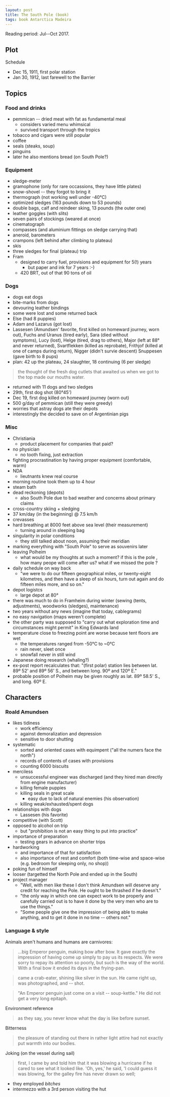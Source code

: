 ```yaml
---
layout: post
title: The South Pole (book)
tags: book Antarctica Madeira
---
```


Reading period: Jul--Oct 2017.

## Plot

Schedule
* Dec 15, 1911, first polar station
* Jan 30, 1912, last farewell to the Barrier


## Topics

### Food and drinks

* pemmican -- dried meat with fat as fundamental meal
  * considers varied menu whimsical
  * survived transport through the tropics
* tobacco and cigars were still popular
* coffee
* seals (steaks, soup)
* pinguins
* later he also mentions bread (on South Pole?)

### Equipment

* sledge-meter
* gramophone (only for rare occassions, they have little plates)
* snow-shovel -- they forgot to bring it 
* thermograph (not working well under -40°C)
* optimized sledges (163 pounds down to 53 pounds)
* double bags, calf and reindeer sking, 13 pounds (the outer one)
* leather goggles (with slits)
* seven pairs of stockings (weared at once)
* cinematograph
* compasses (and aluminium fittings on sledge carrying that)
* aneroid, barometers
* crampons (left behind after climbing to plateau)
* skis
* three sledges for final (plateau) trip
* Fram
  * designed to carry fuel, provisions and equipment for 5(!) years
    * but paper and ink for 7 years :-)
  * 420 BRT, out of that 90 tons of oil

### Dogs

* dogs eat dogs
* bite-marks from dogs
* devouring leather bindings
* some were lost and some returned back
* Else (had 8 puppies)
* Adam and Lazarus (got lost)
* Lassesen (Amundsen' favorite, first killed on homeward journey, worn out),
  Fuchs and Uranus (tired early), Sara (died without symptoms), Lucy (lost),
  Helge (tired, drag to others), Major (left at 88° and never returned), Svartflekken (killed as
  reprobate), Frithjof (killed at one of camps during return), Nigger (didn't survie descent)
  Snuppesen (gave birth to 8 pups)
* plan: 42 up the plateau, 24 slaughter, 18 continuing (6 per sledge)

> the thought of the fresh dog cutlets that awaited us when we got to the top
> made our mouths water.

* returned with 11 dogs and two sledges
* 29th, first dog shot (80°45')
* Dec 19, first dog killed on homeward journey (worn out)
* 500 g/day of pemmican (still they were greedy)
* worries that astray dogs ate their depots
* interestingly the decided to save on of Argentinian pigs

### Misc

* Christiania
  * product placement for companies that paid?
* no physician
  * no tooth fixing, just extraction
* fighting procrastination by having proper equipment (comfortable, warm)
* NDA
  * lieutnants knew real course
* morning routine took them up to 4 hour
* steam bath
* dead reckoning (depots)
  * also South Pole due to bad weather and concerns about primary claims
* cross-country skiing + sledging
* 37 km/day (in the beginning) @ 7.5 km/h
* crevasses
* hard breathing at 8000 feet above sea level (their measurement)
  * turning around in sleeping bag
* singularity in polar conditions
  * they still talked about noon, assuming their meridian
* marking everything with "South Pole" to serve as souvenirs later
* leaving Polheim
  * what would be my thoughts at such a moment? if this is the pole , how many peope will come after us? what if we missed the pole ?
* daily schedule on way back
  * "we were to do our fifteen geographical miles, or twenty-eight kilometres,
    and then have a sleep of six hours, turn out again and do fifteen miles
    more, and so on."
* depot logistcs
  * large depot at 80°
* there was much to do in Framheim during winter (sewing (tents, adjustments),
  woodworks (sledges), maintenance)
* two years without any news (imagine that today, cablegrams)
* no easy navigation (maps weren't complete)
* the other party was supposed to "carry out what exploration time and circumstances might permit" in King Edwards land
* temperature close to freezing point are worse because tent floors are wet
  * the temperatures ranged from -50°C to ~0°C
  * rain never, sleet once
  * snowfall never in still wind
* Japanese doing research (whaling?)
* ex-post report recalculates that: "(first polar) station lies between lat. 89º 52' and 89º 56' S., and between long. 90º and 120º E."
* probable position of Polheim may be given roughly as lat. 89º 58.5' S., and long. 60º E.

## Characters

### Roald Amundsen

* likes tidiness
  * work efficiency
  * against demoralization and depression
  * sensitive to door shutting
* systematic
  * sorted and oriented cases with equimpent ("all the numers face the north")
  * records of contents of cases with provisions
  * counting 6000 biscuits
* merciless
  * unsuccessful engineer was discharged (and they hired man directly from engine manufacturer)
  * killing female puppies
  * killing seals in great scale
    * easy due to lack of natural enemies (his observation)
  * killing weak/exhausted/spent dogs
* relationships with dogs
  * Lassesen (his favorite)
* competitive (with Scott)
* opposed to alcohol on trip
  * but "prohibition is not an easy thing to put into practice"
* importance of preparation
  * testing gears in advance on shorter trips
* hardworking
  * and importance of that for satisfaction
  * also importance of rest and comfort (both time-wise and space-wise (e.g. bedroom for sleeping only, no shop))
* poking fun of himself
* looser (targetted the North Pole and ended up in the South)
* project manager
  * "Well, with men like these I don't think Amundsen will deserve any credit
    for reaching the Pole. He ought to be thrashed if he doesn't."
  * "the only way in which one can expect work to be properly and carefully
    carried out is to have it done by the very men who are to use the things."
  * "Some people give one the impression of being able to make anything, and to
    get it done in no time -- others not."


### Language & style

Animals aren't humans and humans are carnivores:

> ...big Emperor penguin, making bow after bow. It gave exactly the impression
> of having come up simply to pay us its respects. We were sorry to repay its
> attention so poorly, but such is the way of the world. With a final bow it
> ended its days in the frying-pan.

> came a crab-eater, shining like silver in the sun. He came right up, was
> photographed, and -- shot.

> "An Emperor penguin just come on a visit -- soup-kettle." He did not get a
> very long epitaph.

Environment reference
> as they say, you never know what the day is like before sunset.

Bitterness
> the pleasure of standing out there in rather light attire had not exactly put
> warmth into our bodies.

Joking (on the vessel during sail)
> first, I came by and told him that it was blowing a hurricane if he cared to
> see what it looked like. 'Oh, yes,' he said, 'I could guess it was blowing, for
> the galley fire has never drawn so well;

* they employed *bitches*
* intermezzo with a 3rd person visiting the hut
